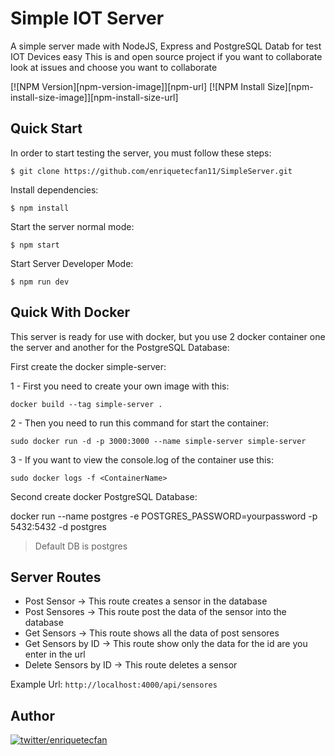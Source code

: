 
# Simple IOT Server

A simple server made with NodeJS, Express and PostgreSQL Datab for test IOT Devices easy
This is and open source project if you want to collaborate look at issues and choose you want to collaborate 

  [![NPM Version][npm-version-image]][npm-url]
  [![NPM Install Size][npm-install-size-image]][npm-install-size-url]

##  Quick Start

In order to start testing the server, you must follow these steps:

```console
$ git clone https://github.com/enriquetecfan11/SimpleServer.git
```
Install dependencies:

```console
$ npm install
```

  Start the server normal mode:

```console
$ npm start
```

Start Server Developer Mode:
```console
$ npm run dev
```
## Quick With Docker
This server is ready for use with docker, but you use 2 docker container one the server and another for the PostgreSQL Database:

First create the docker simple-server:
 
1 - First you need to create your own image with this:
```console
docker build --tag simple-server . 
```
  

2 - Then you need to run this command for start the container:
```
sudo docker run -d -p 3000:3000 --name simple-server simple-server
```

3 - If you want to view the console.log of the container use this:

```
sudo docker logs -f <ContainerName>
```
Second create docker PostgreSQL Database:

docker run --name postgres -e POSTGRES_PASSWORD=yourpassword -p 5432:5432 -d postgres

> Default DB is postgres


## Server Routes 
-   Post Sensor -> This route creates a sensor in the database
-   Post Sensores ->  This route post the data of the sensor into the database 
-   Get Sensors -> This route shows all the data of post sensores
-   Get Sensors by ID -> This route show only the data for the id are you enter in the url
-   Delete Sensors by ID -> This route deletes a sensor

Example Url: `http://localhost:4000/api/sensores`

## Author

[![twitter/enriquetecfan](http://1.gravatar.com/avatar/d31ede569956380200b718ffe7ae90cf<)](http://twitter.com/enriquetecfan "Follow @enriquetecfan on Twitter") 

